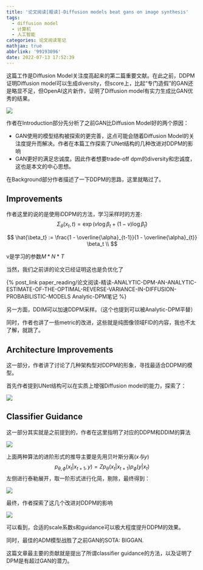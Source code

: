 ```yaml
---
title: '论文阅读[粗读]-Diffusion models beat gans on image synthesis'
tags:
  - diffusion model
  - 计算机
  - 人工智能
categories: 论文阅读笔记
mathjax: true
abbrlink: '99193096'
date: 2022-07-13 17:52:39
---
```


这篇工作是Diffusion Model关注度高起来的第二篇重要文献。在此之前，DDPM证明Diffusion model可以生成diversity，但score上，比起“专门造假”的GAN还是略显不足，但OpenAI这片新作，证明了Diffusion model有实力生成比GAN优秀的结果。

<!-- more -->

<img src="../files/images/BEAT_GAN/author.png">

作者在Introduction部分先分析了之前GAN比Diffusion Model好的两个原因：

- GAN使用的模型结构被探索的更完善，这点可能会随着Diffusion Model的关注度提升而解决。作者在本篇工作探索了UNet结构的几种改进对DDPM的影响
- GAN更好的满足忠诚度。因此作者想要trade-off dpm的diversity和忠诚度，这也是本文的中心思想。

在Background部分作者描述了一下DDPM的思路，这里就略过了。

## Improvements

作者这里的说的是使用iDDPM的方法，学习采样时的方差:
$$
\Sigma_\theta(x_t,t) = \exp(v \log \beta_t + (1-v)\log \hat{\beta}_t) 
$$

$$
\hat{\beta_t} := \frac{1 - \overline{\alpha}_{t-1}}{1 - \overline{\alpha}_{t}} \beta_t \\
$$

v是学习的参数$M*N*T$

当然，我们之前讲的论文已经证明这也是负优化了

{% post_link paper_reading/论文阅读-精读-ANALYTIC-DPM-AN-ANALYTIC-ESTIMATE-OF-THE-OPTIMAL-REVERSE-VARIANCE-IN-DIFFUSION-PROBABILISTIC-MODELS Analytic-DPM笔记 %}

另一方面，DDIM可以加速DDPM采样。（这个也提到可以被Analytic-DPM平替）

同时，作者也讲了一些metric的改进，这些就是纯图像领域FID的内容，我也不太了解，就跳了。



## Architecture Improvements

这一部分，作者讲了讨论了几种架构型对DDPM的形象，寻找最适合DDPM的模型。

首先作者提到UNet结构可以在实质上增强Diffusion model的能力，探索了：

<img src="../files/images/BEAT_GAN/Unet.png">



## Classifier Guidance

这一部分其实就是之前提到的，作者在这里指明了对应的DDPM和DDIM的算法

<img src="../files/images/BEAT_GAN/algo.png">

上面两种算法的进阶形式的推导主要是先用贝叶斯分离($x与y$)
$$
p_{\theta,\phi}(x_t | x_{t+1},y) = Z p_\theta(x_t | x_{t+1}) p_\phi(y | x_t)
$$
左侧进行泰勒展开，取一阶形式进行化简，剔除，最终得到：

<img src="../files/images/BEAT_GAN/proof.png">

最终，作者探索了这几个改进对DDPM的影响

<img src="../files/images/BEAT_GAN/effect.png">

可以看到，合适的scale系数s和guidance可以极大程度提升DDPM的效果。

同时，最佳的ADM模型战胜了之前GAN的SOTA: BIGGAN.

这篇文章最主要的贡献就是提出了所谓classifier guidance的方法，以及证明了DPM是有超过GAN的潜力。
